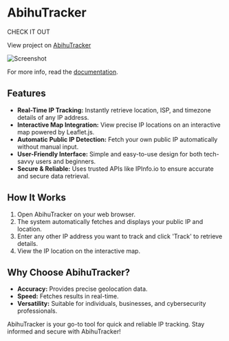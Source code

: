 # AbihuTracker
CHECK IT OUT

View project on [AbihuTracker](https://abihuagede.github.io/AbihuTracker/tracker.html)

![Screenshot](https://github.com/user-attachments/assets/2f8ce340-ed21-42fb-bbea-d61d861eeb19)

For more info, read the [documentation](https://ipinfo.io./).

## Features

- **Real-Time IP Tracking:** Instantly retrieve location, ISP, and timezone details of any IP address.
- **Interactive Map Integration:** View precise IP locations on an interactive map powered by Leaflet.js.
- **Automatic Public IP Detection:** Fetch your own public IP automatically without manual input.
- **User-Friendly Interface:** Simple and easy-to-use design for both tech-savvy users and beginners.
- **Secure & Reliable:** Uses trusted APIs like IPInfo.io to ensure accurate and secure data retrieval.

## How It Works

1. Open AbihuTracker on your web browser.
2. The system automatically fetches and displays your public IP and location.
3. Enter any other IP address you want to track and click 'Track' to retrieve details.
4. View the IP location on the interactive map.

## Why Choose AbihuTracker?

- **Accuracy:** Provides precise geolocation data.
- **Speed:** Fetches results in real-time.
- **Versatility:** Suitable for individuals, businesses, and cybersecurity professionals.

AbihuTracker is your go-to tool for quick and reliable IP tracking. Stay informed and secure with AbihuTracker!

